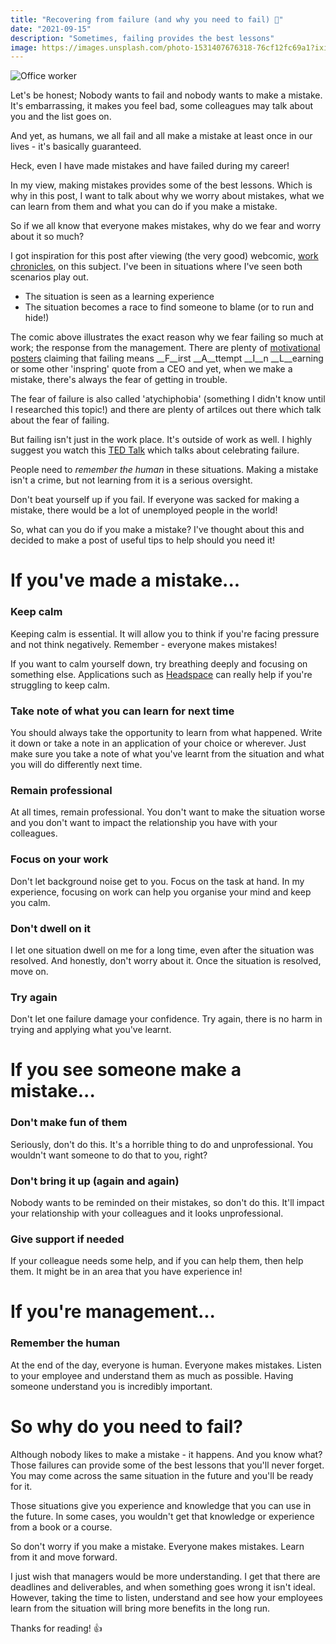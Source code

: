 ```yaml
---
title: "Recovering from failure (and why you need to fail) 🤔"
date: "2021-09-15"
description: "Sometimes, failing provides the best lessons"
image: https://images.unsplash.com/photo-1531407676318-76cf12fc69a1?ixid=MnwxMjA3fDB8MHxzZWFyY2h8MTd8fGZhaWx1cmV8ZW58MHx8MHx8&ixlib=rb-1.2.1&auto=format&fit=crop&w=500&q=60
---
```


![Office worker](https://images.unsplash.com/photo-1531407676318-76cf12fc69a1?ixid=MnwxMjA3fDB8MHxzZWFyY2h8MTd8fGZhaWx1cmV8ZW58MHx8MHx8&ixlib=rb-1.2.1&auto=format&fit=crop&w=500&q=60)

Let's be honest; Nobody wants to fail and nobody wants to make a mistake. It's embarrassing, it makes you feel bad, some colleagues may talk about you and the list goes on. 

And yet, as humans, we all fail and all make a mistake at least once in our lives - it's basically guaranteed.

Heck, even I have made mistakes and have failed during my career!

In my view, making mistakes provides some of the best lessons. Which is why in this post, I want to talk about why we worry about mistakes, what we can learn from them and what you can do if you make a mistake.

So if we all know that everyone makes mistakes, why do we fear and worry about it so much?

I got inspiration for this post after viewing (the very good) webcomic, [work chronicles](https://workchronicles.com/failure-post-mortems/), on this subject. I've been in situations where I've seen both scenarios play out.
- The situation is seen as a learning experience
- The situation becomes a race to find someone to blame (or to run and hide!)

The comic above illustrates the exact reason why we fear failing so much at work; the response from the management. There are plenty of [motivational posters](https://duckduckgo.com/?q=motivational+quote+on+failure&t=newext&atb=v267-1&iax=images&ia=images) claiming that failing means __F__irst __A__ttempt __I__n __L__earning or some other 'inspring' quote from a CEO and yet, when we make a mistake, there's always the fear of getting in trouble.

The fear of failure is also called 'atychiphobia' (something I didn't know until I researched this topic!) and there are plenty of artilces out there which talk about the fear of failing.

But failing isn't just in the work place. It's outside of work as well. I highly suggest you watch this [TED Talk](https://www.ted.com/talks/astro_teller_the_unexpected_benefit_of_celebrating_failure) which talks about celebrating failure.

People need to _remember the human_ in these situations. Making a mistake isn't a crime, but not learning from it is a serious oversight.

Don't beat yourself up if you fail. If everyone was sacked for making a mistake, there would be a lot of unemployed people in the world!

So, what can you do if you make a mistake? I've thought about this and decided to make a post of useful tips to help should you need it!

# If you've made a mistake...
### Keep calm

Keeping calm is essential. It will allow you to think if you're facing pressure and not think negatively. Remember - everyone makes mistakes!

If you want to calm yourself down, try breathing deeply and focusing on something else. Applications such as [Headspace](https://www.headspace.com/) can really help if you're struggling to keep calm.


### Take note of what you can learn for next time

You should always take the opportunity to learn from what happened. Write it down or take a note in an application of your choice or wherever. Just make sure you take a note of what you've learnt from the situation and what you will do differently next time.

### Remain professional

At all times, remain professional. You don't want to make the situation worse and you don't want to impact the relationship you have with your colleagues.

### Focus on your work

Don't let background noise get to you. Focus on the task at hand. In my experience, focusing on work can help you organise your mind and keep you calm.

### Don't dwell on it

I let one situation dwell on me for a long time, even after the situation was resolved. And honestly, don't worry about it. Once the situation is resolved, move on.

### Try again

Don't let one failure damage your confidence. Try again, there is no harm in trying and applying what you've learnt.

# If you see someone make a mistake...

### Don't make fun of them

Seriously, don't do this. It's a horrible thing to do and unprofessional. You wouldn't want someone to do that to you, right?

### Don't bring it up (again and again)

Nobody wants to be reminded on their mistakes, so don't do this. It'll impact your relationship with your colleagues and it looks unprofessional.

### Give support if needed

If your colleague needs some help, and if you can help them, then help them. It might be in an area that you have experience in!


# If you're management...

### Remember the human

At the end of the day, everyone is human. Everyone makes mistakes. Listen to your employee and understand them as much as possible. Having someone understand you is incredibly important.

# So why do you need to fail?

Although nobody likes to make a mistake - it happens. And you know what? Those failures can provide some of the best lessons that you'll never forget. You may come across the same situation in the future and you'll be ready for it.

Those situations give you experience and knowledge that you can use in the future. In some cases, you wouldn't get that knowledge or experience from a book or a course.

So don't worry if you make a mistake. Everyone makes mistakes. Learn from it and move forward.

I just wish that managers would be more understanding. I get that there are deadlines and deliverables, and when something goes wrong it isn't ideal. However, taking the time to listen, understand and see how your employees learn from the situation will bring more benefits in the long run.

Thanks for reading! 👍